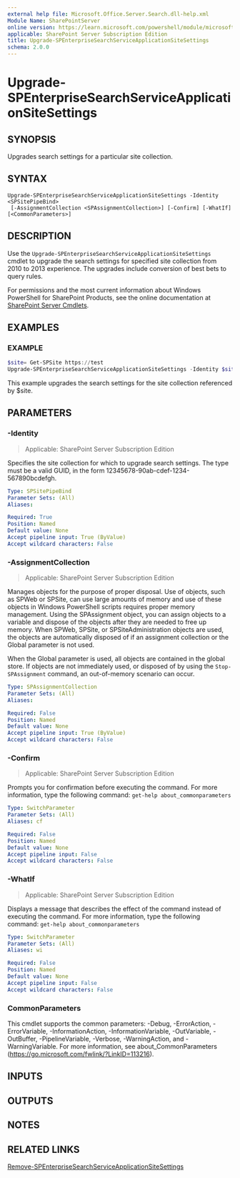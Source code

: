 ```yaml
---
external help file: Microsoft.Office.Server.Search.dll-help.xml
Module Name: SharePointServer
online version: https://learn.microsoft.com/powershell/module/microsoft.sharepoint.powershell/upgrade-spenterprisesearchserviceapplicationsitesettings
applicable: SharePoint Server Subscription Edition
title: Upgrade-SPEnterpriseSearchServiceApplicationSiteSettings
schema: 2.0.0
---
```


# Upgrade-SPEnterpriseSearchServiceApplicationSiteSettings

## SYNOPSIS
Upgrades search settings for a particular site collection.

## SYNTAX

```
Upgrade-SPEnterpriseSearchServiceApplicationSiteSettings -Identity <SPSitePipeBind>
 [-AssignmentCollection <SPAssignmentCollection>] [-Confirm] [-WhatIf] [<CommonParameters>]
```

## DESCRIPTION
Use the `Upgrade-SPEnterpriseSearchServiceApplicationSiteSettings` cmdlet to upgrade the search settings for specified site collection from 2010 to 2013 experience.
The upgrades include conversion of best bets to query rules.

For permissions and the most current information about Windows PowerShell for SharePoint Products, see the online documentation at [SharePoint Server Cmdlets](https://learn.microsoft.com/powershell/sharepoint/sharepoint-server/sharepoint-server-cmdlets).

## EXAMPLES

### EXAMPLE
```powershell
$site= Get-SPSite https://test
Upgrade-SPEnterpriseSearchServiceApplicationSiteSettings -Identity $site
```

This example upgrades the search settings for the site collection referenced by $site.

## PARAMETERS

### -Identity

> Applicable: SharePoint Server Subscription Edition

Specifies the site collection for which to upgrade search settings.
The type must be a valid GUID, in the form 12345678-90ab-cdef-1234-567890bcdefgh.

```yaml
Type: SPSitePipeBind
Parameter Sets: (All)
Aliases:

Required: True
Position: Named
Default value: None
Accept pipeline input: True (ByValue)
Accept wildcard characters: False
```

### -AssignmentCollection

> Applicable: SharePoint Server Subscription Edition

Manages objects for the purpose of proper disposal.
Use of objects, such as SPWeb or SPSite, can use large amounts of memory and use of these objects in Windows PowerShell scripts requires proper memory management.
Using the SPAssignment object, you can assign objects to a variable and dispose of the objects after they are needed to free up memory.
When SPWeb, SPSite, or SPSiteAdministration objects are used, the objects are automatically disposed of if an assignment collection or the Global parameter is not used.

When the Global parameter is used, all objects are contained in the global store.
If objects are not immediately used, or disposed of by using the `Stop-SPAssignment` command, an out-of-memory scenario can occur.

```yaml
Type: SPAssignmentCollection
Parameter Sets: (All)
Aliases:

Required: False
Position: Named
Default value: None
Accept pipeline input: True (ByValue)
Accept wildcard characters: False
```

### -Confirm

> Applicable: SharePoint Server Subscription Edition

Prompts you for confirmation before executing the command.
For more information, type the following command: `get-help about_commonparameters`

```yaml
Type: SwitchParameter
Parameter Sets: (All)
Aliases: cf

Required: False
Position: Named
Default value: None
Accept pipeline input: False
Accept wildcard characters: False
```

### -WhatIf

> Applicable: SharePoint Server Subscription Edition

Displays a message that describes the effect of the command instead of executing the command.
For more information, type the following command: `get-help about_commonparameters`

```yaml
Type: SwitchParameter
Parameter Sets: (All)
Aliases: wi

Required: False
Position: Named
Default value: None
Accept pipeline input: False
Accept wildcard characters: False
```

### CommonParameters
This cmdlet supports the common parameters: -Debug, -ErrorAction, -ErrorVariable, -InformationAction, -InformationVariable, -OutVariable, -OutBuffer, -PipelineVariable, -Verbose, -WarningAction, and -WarningVariable. For more information, see about_CommonParameters (https://go.microsoft.com/fwlink/?LinkID=113216).

## INPUTS

## OUTPUTS

## NOTES

## RELATED LINKS

[Remove-SPEnterpriseSearchServiceApplicationSiteSettings](Remove-SPEnterpriseSearchServiceApplicationSiteSettings.md)
